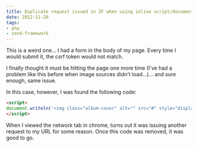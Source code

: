 ```yaml
---
title: Duplicate request issued in ZF when using inline script/document.writeln in view
date: 2012-11-20
tags:
- php
- zend-framework
---
```

This is a weird one...  I had a form in the body of my page.  Every time I would submit it, the csrf token would not match.  

<!--more-->

I finally thought it must be hitting the page one more time (I've had a problem like this before when image sources didn't load...)... and sure enough, same issue.

In this case, however, I was found the following code:

```html
<script>
document.writeln('<img class="album-cover" alt="" src="#" style="display:none;" />');
</script>
```

When I viewed the network tab in chrome, turns out it was issuing another request to my URL for some reason.  Once this code was removed, it was good to go.
